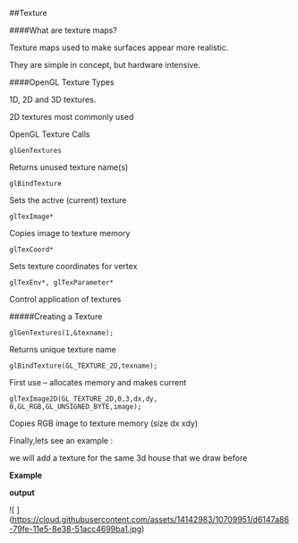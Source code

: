 ##Texture

####What are texture maps?

Texture maps used to make surfaces appear more realistic.

They are simple in concept, but hardware intensive.

####OpenGL Texture Types

1D, 2D and 3D textures.

2D textures most commonly used

OpenGL Texture Calls 

    glGenTextures
    
Returns unused texture name(s)

    glBindTexture
    
Sets the active (current) texture

    glTexImage*
    
Copies image to texture memory 

    glTexCoord*
    
Sets texture coordinates for vertex 

    glTexEnv*, glTexParameter*
    
Control application of textures



#####Creating a Texture 

    glGenTextures(1,&texname);
    
Returns unique texture name

    glBindTexture(GL_TEXTURE_2D,texname);
    
First use – allocates memory and makes current

    glTexImage2D(GL_TEXTURE_2D,0,3,dx,dy, 0,GL_RGB,GL_UNSIGNED_BYTE,image);
    
Copies RGB image to texture memory (size dx xdy) 

Finally,lets see an example :

we will add a texture for the same 3d house that we draw before 

**Example**
    
   

**output**

![ ] (https://cloud.githubusercontent.com/assets/14142983/10709951/d6147a86-79fe-11e5-8e38-51acc4699ba1.jpg)

